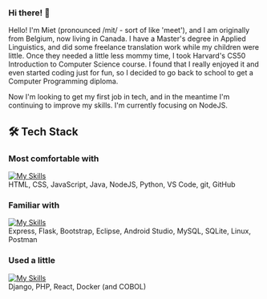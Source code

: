 ### Hi there! 👋

Hello! I'm Miet (pronounced /mit/ - sort of like 'meet'), and I am originally from Belgium, now living in Canada. I have a Master's degree in Applied Linguistics, and did some freelance translation work while my children were little. Once they needed a little less mommy time, I took Harvard's CS50 Introduction to Computer Science course. I found that I really enjoyed it and even started coding just for fun, so I decided to go back to school to get a Computer Programming diploma.

Now I'm looking to get my first job in tech, and in the meantime I'm continuing to improve my skills. I'm currently focusing on NodeJS.


## 🛠 Tech Stack

### Most comfortable with
[![My Skills](https://skillicons.dev/icons?i=html,css,js,java,nodejs,py,vscode,git,github)](https://skillicons.dev)
<br/>
HTML, CSS, JavaScript, Java, NodeJS, Python, VS Code, git, GitHub



### Familiar with
[![My Skills](https://skillicons.dev/icons?i=express,flask,bootstrap,eclipse,androidstudio,mysql,sqlite,linux,postman)](https://skillicons.dev)
<br/>
Express, Flask, Bootstrap, Eclipse, Android Studio, MySQL, SQLite, Linux, Postman

### Used a little
[![My Skills](https://skillicons.dev/icons?i=django,php,react,docker)](https://skillicons.dev)
<br/>
Django, PHP, React, Docker (and COBOL)
